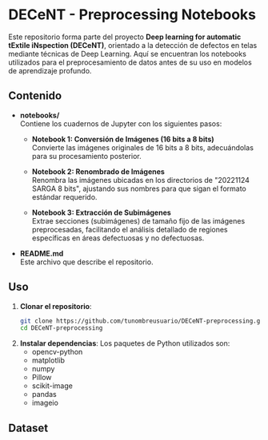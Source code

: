 # DECeNT - Preprocessing Notebooks

Este repositorio forma parte del proyecto **Deep Iearning for automatic tExtile iNspection (DECeNT)**, orientado a la detección de defectos en telas mediante técnicas de Deep Learning. Aquí se encuentran los notebooks utilizados para el preprocesamiento de datos antes de su uso en modelos de aprendizaje profundo.

## Contenido

- **notebooks/**  
  Contiene los cuadernos de Jupyter con los siguientes pasos:
  
  - **Notebook 1: Conversión de Imágenes (16 bits a 8 bits)**  
    Convierte las imágenes originales de 16 bits a 8 bits, adecuándolas para su procesamiento posterior.
    
  - **Notebook 2: Renombrado de Imágenes**  
    Renombra las imágenes ubicadas en los directorios de "20221124 SARGA 8 bits", ajustando sus nombres para que sigan el formato estándar requerido.
    
  - **Notebook 3: Extracción de Subimágenes**  
    Extrae secciones (subimágenes) de tamaño fijo de las imágenes preprocesadas, facilitando el análisis detallado de regiones específicas en áreas defectuosas y no defectuosas.
  
- **README.md**  
  Este archivo que describe el repositorio.

## Uso

1. **Clonar el repositorio**:
   ```bash
   git clone https://github.com/tunombreusuario/DECeNT-preprocessing.git
   cd DECeNT-preprocessing

2. **Instalar dependencias**:
   Los paquetes de Python utilizados son:
   * opencv-python
   * matplotlib
   * numpy
   * Pillow
   * scikit-image
   * pandas
   * imageio
     
## Dataset
